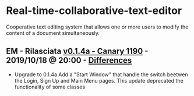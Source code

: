 # Real-time-collaborative-text-editor
Cooperative text editing system that allows one or more users to modify the content of a document simultaneously.

## EM - Rilasciata [v0.1.4a - Canary 1190] - 2019/10/18 @ 20:00 - [Differences]
 - Upgrade to 0.1.4a
Add a "Start Window" that handle the switch beetwen the Login, Sign Up and Main Menu pages.
This update deprecated the functionality of some classes

[v0.1.4a - Canary 1190]: https://github.com/giovannic96/Real-time-collaborative-text-editor/tree/master/ClientModule
[Differences]: https://github.com/giovannic96/Real-time-collaborative-text-editor/commit/c3d1d41be21d8e6276b0a0fec30c43082bfaa9f3
